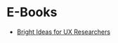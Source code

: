# E-Books

* [Bright Ideas for UX Researchers](http://userfocus.co.uk/pdf/Bright_Ideas_for_UX_Researchers.pdf)